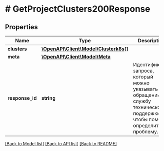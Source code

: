# # GetProjectClusters200Response

## Properties

Name | Type | Description | Notes
------------ | ------------- | ------------- | -------------
**clusters** | [**\OpenAPI\Client\Model\Clusterk8s[]**](Clusterk8s.md) |  |
**meta** | [**\OpenAPI\Client\Model\Meta**](Meta.md) |  |
**response_id** | **string** | Идентификатор запроса, который можно указывать при обращении в службу технической поддержки, чтобы помочь определить проблему. |

[[Back to Model list]](../../README.md#models) [[Back to API list]](../../README.md#endpoints) [[Back to README]](../../README.md)
